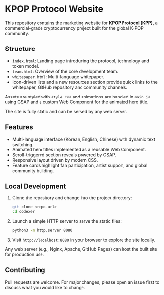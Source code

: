 # KPOP Protocol Website

This repository contains the marketing website for **KPOP Protocol (KPP)**, a commercial-grade cryptocurrency project built for the global K-POP community.

## Structure
- `index.html`: Landing page introducing the protocol, technology and token model.
- `team.html`: Overview of the core development team.
- `whitepaper.html`: Multi-language whitepaper.
- Icon-driven lists and a new resources section provide quick links to the whitepaper, GitHub repository and community channels.

Assets are styled with `style.css` and animations are handled in `main.js` using GSAP and a custom Web Component for the animated hero title.

The site is fully static and can be served by any web server.

## Features
- Multi-language interface (Korean, English, Chinese) with dynamic text switching.
- Animated hero titles implemented as a reusable Web Component.
- Scroll-triggered section reveals powered by GSAP.
- Responsive layout driven by modern CSS.
- Feature cards highlight fan participation, artist support, and global community building.

## Local Development
1. Clone the repository and change into the project directory:
   ```bash
   git clone <repo-url>
   cd codexer
   ```
2. Launch a simple HTTP server to serve the static files:
   ```bash
   python3 -m http.server 8080
   ```
3. Visit `http://localhost:8080` in your browser to explore the site locally.

Any web server (e.g., Nginx, Apache, GitHub Pages) can host the built site for production use.

## Contributing
Pull requests are welcome. For major changes, please open an issue first to discuss what you would like to change.
